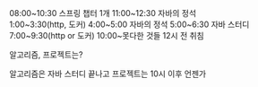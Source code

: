 08:00~10:30 스프링 챕터 1개
11:00~12:30 자바의 정석   
1:00~3:30(http, 도커)
4:00~5:00 자바의 정석
5:00~6:30 자바 스터디
7:00~9:30(http or 도커)
10:00~못다한 것들
12시 전 취침

알고리즘, 프로젝트는?
 
알고리즘은 자바 스터디 끝나고
프로젝트는 10시 이후 언젠가
 




